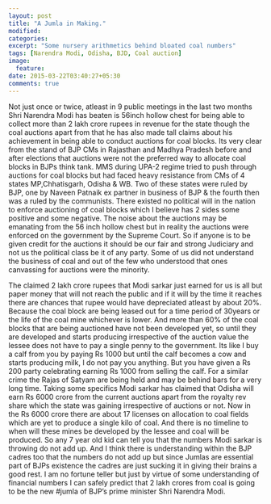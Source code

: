 ```yaml
---
layout: post
title: "A Jumla in Making."
modified:
categories: 
excerpt: "Some nursery arithmetics behind bloated coal numbers"
tags: [Narendra Modi, Odisha, BJD, Coal auction]
image:
  feature:
date: 2015-03-22T03:40:27+05:30
comments: true
---
```

 Not just once or twice, atleast in 9 public meetings in the last two months Shri Narendra Modi has beaten is 56inch hollow chest for being able to collect more than 2 lakh crore rupees in revenue for the state though the coal auctions apart from that he has also made tall claims about his achievement in being able to conduct auctions for coal blocks. Its very clear from the stand of BJP CMs in Rajasthan and Madhya Pradesh before and after elections that auctions were not the preferred way to allocate coal blocks in BJPs think tank. MMS during UPA-2 regime tried to push through auctions for coal blocks but had faced heavy resistance from CMs of 4 states MP,Chhatisgarh, Odisha & WB. Two of these states were ruled by BJP, one by Naveen Patnaik ex partner in business of BJP & the fourth then was a ruled by the communists. There existed no political will in the nation to enforce auctioning of coal blocks which I believe has 2 sides some positive and some negative. The noise about the auctions may be emanating from the 56 inch hollow chest but in reality the auctions were enforced on the government by the Supreme Court. So if anyone is to be given credit for the auctions it should be our fair and strong Judiciary and not us the political class be it of any party. Some of us did not understand the business of coal and out of the few who understood that ones canvassing for auctions were the minority.

  The claimed 2 lakh crore rupees that Modi sarkar just earned for us is all but paper money that will not reach the public and if it will by the time it reaches there are chances that rupee would have depreciated atleast by about 20%. Because the coal block are being leased out for a time period of 30years or the life of the coal mine whichever is lower. And more than 60% of the coal blocks that are being auctioned have not been developed yet, so until they are developed and starts producing irrespective of the auction value the lessee does not have to pay a single penny to the government. Its like I buy a calf from you by paying Rs 1000 but until the calf becomes a cow and starts producing milk, I do not pay you anything. But you have given a Rs 200 party celebrating earning Rs 1000 from selling the calf. For a similar crime the Rajas of Satyam are being held and may be behind bars for a very long time. Taking some specifics Modi sarkar has claimed that Odisha will earn Rs 6000 crore from the current auctions apart from the royalty rev share which the state was gaining irrespective of auctions or not. Now in the Rs 6000 crore there are about 17 licenses on allocation to coal fields which are yet to produce a single kilo of coal. And there is no timeline to when will these mines be developed by the lessee and coal will be produced. So any 7 year old kid can tell you that the numbers Modi sarkar is throwing do not add up. And I think there is understanding within the BJP cadres too that the numbers do not add up but since Jumlas are essential part of BJPs existence the cadres are just sucking it in giving their brains a good rest. I am no fortune teller but just by virtue of some understanding of financial numbers I can safely predict that 2 lakh crores from coal is going to be the new #jumla of BJP’s prime minister Shri Narendra Modi.
